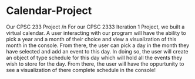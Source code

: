 # Calendar-Project
Our CPSC 233 Project /n
For our CPSC 2333 Iteration 1 Project, we built a virtual calendar.  A user interacting with our program will have the ability to 
pick a year and a month of their choice and view a visualization of this month in the console.  From there, the user can pick a 
day in the month they have selected and add an event to this day.  In doing so, the user will create an object of type schedule for this day 
which will hold all the events they wish to store for the day.  From there, the user will have the oppurtunity to see a visualization of there 
complete schedule in the console!
